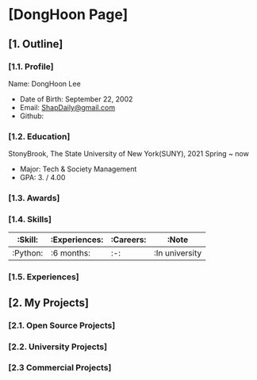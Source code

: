 # [DongHoon Page]

## [1. Outline]
### [1.1. Profile]
Name: DongHoon Lee

  - Date of Birth: September 22, 2002
  - Email: ShapDaily@gmail.com
  - Github: 

### [1.2. Education]
StonyBrook, The State University of New York(SUNY), 2021 Spring ~ now

  - Major: Tech & Society Management
  - GPA: 3. / 4.00

### [1.3. Awards]


### [1.4. Skills]
:Skill:        | :Experiences: | :Careers: | :Note
-------------|-------------|---------|-----------------------------------
:Python:     |   :6 months:  |  :-:  | :In university


### [1.5. Experiences]


## [2. My Projects]
### [2.1. Open Source Projects]

### [2.2. University Projects]

### [2.3 Commercial Projects]

